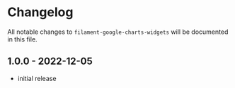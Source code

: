 # Changelog

All notable changes to `filament-google-charts-widgets` will be documented in this file.

## 1.0.0 - 2022-12-05

- initial release